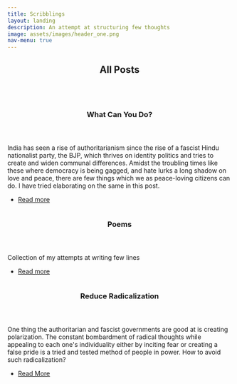 ```yaml
---
title: Scribblings
layout: landing
description: An attempt at structuring few thoughts
image: assets/images/header_one.png
nav-menu: true
---
```


<!-- Main -->
<div id="main">

<!-- One -->
<section id="one">
	<div class="inner">
		<header class="major">
			<h2>All Posts</h2>
		</header>
	</div>
</section>

<!-- Two -->
<section id="two" class="spotlights">
	<section>
		<a href="what_can_you_do.html" class="image">
			<img src="{% link assets/images/indian_protests_1.jpg %}" alt="" data-position="center center" />
		</a>
		<div class="content">
			<div class="inner">
				<header class="major">
					<h3>What Can You Do?</h3>
				</header>
				<p>India has seen a rise of authoritarianism since the rise of a fascist Hindu nationalist party, the BJP, which thrives on identity politics and tries to create and widen communal differences. Amidst the troubling times like these where democracy is being gagged, and hate lurks a long shadow on love and peace, there are few things which we as peace-loving citizens can do. I have tried elaborating on the same in this post.</p>
				<ul class="actions">
					<li><a href="what_can_you_do.html" class="button">Read more</a></li>
				</ul>
			</div>
		</div>
	</section>
	<section>
		<a href="poems.html" class="image">
			<img src="{% link assets/images/poems.jpg %}" alt="" data-position="top center" />
		</a>
		<div class="content">
			<div class="inner">
				<header class="major">
					<h3>Poems</h3>
				</header>
				<p>Collection of my attempts at writing few lines</p>
				<ul class="actions">
					<li><a href="poems.html" class="button">Read more</a></li>
				</ul>
			</div>
		</div>
	</section>
	<section>
		<a href="reduce_radicalization.html" class="image">
			<img src="{% link assets/images/radical.png %}" alt="" data-position="25% 25%" />
		</a>
		<div class="content">
			<div class="inner">
				<header class="major">
					<h3>Reduce Radicalization</h3>
				</header>
				<p>One thing the authoritarian and fascist governments are good at is creating polarization. The constant bombardment of radical thoughts while appealing to each one's individuality either by inciting fear or creating a false pride is a tried and tested method of people in power. How to avoid such radicalization?</p>
				<ul class="actions">
					<li><a href="reduce_radicalization" class="button">Read More</a></li>
				</ul>
			</div>
		</div>
	</section>
</section>

<!-- Three -->
<!-- <section id="three">
	<div class="inner">
		<header class="major">
			<h2>Massa libero</h2>
		</header>
		<p>Nullam et orci eu lorem consequat tincidunt vivamus et sagittis libero. Mauris aliquet magna magna sed nunc rhoncus pharetra. Pellentesque condimentum sem. In efficitur ligula tate urna. Maecenas laoreet massa vel lacinia pellentesque lorem ipsum dolor. Nullam et orci eu lorem consequat tincidunt. Vivamus et sagittis libero. Mauris aliquet magna magna sed nunc rhoncus amet pharetra et feugiat tempus.</p>
		<ul class="actions">
			<li><a href="generic.html" class="button next">Get Started</a></li>
		</ul>
	</div>
</section>
 -->
</div>

